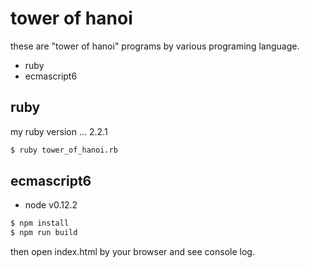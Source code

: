 # tower of hanoi

these are "tower of hanoi" programs by various programing language.

* ruby
* ecmascript6

## ruby

my ruby version ... 2.2.1

```bash
$ ruby tower_of_hanoi.rb
```

## ecmascript6

* node v0.12.2

```bash
$ npm install
$ npm run build
```

then open index.html by your browser and see console log.
